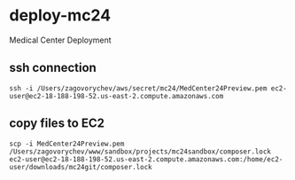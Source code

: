 # deploy-mc24
Medical Center Deployment

## ssh connection
```ssh -i /Users/zagovorychev/aws/secret/mc24/MedCenter24Preview.pem ec2-user@ec2-18-188-198-52.us-east-2.compute.amazonaws.com```

## copy files to EC2
```scp -i MedCenter24Preview.pem /Users/zagovorychev/www/sandbox/projects/mc24sandbox/composer.lock ec2-user@ec2-18-188-198-52.us-east-2.compute.amazonaws.com:/home/ec2-user/downloads/mc24git/composer.lock```

